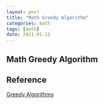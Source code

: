 ```yaml
---
layout: post
title: "Math Greedy Algorithm"
categories: math
tags: [math]
date: 2021-01-12
---
```


## Math Greedy Algorithm

## Reference
[Greedy Algorithms](https://brilliant.org/wiki/greedy-algorithm/)  
